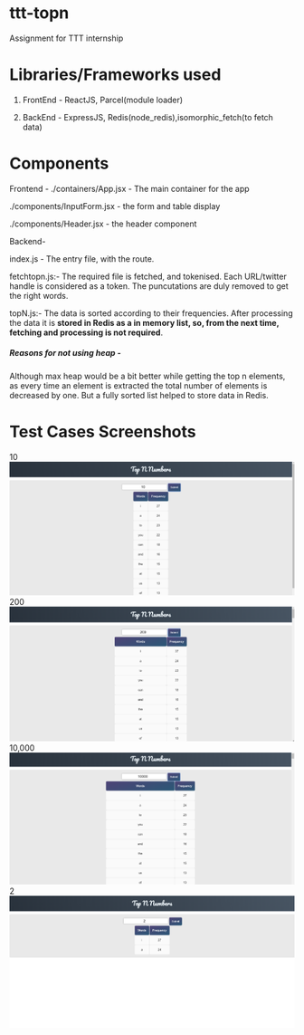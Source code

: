 # ttt-topn
Assignment for TTT internship

# Libraries/Frameworks used

1. FrontEnd - ReactJS, Parcel(module loader)

2. BackEnd - ExpressJS, Redis(node_redis),isomorphic_fetch(to fetch data)


# Components

Frontend - 
./containers/App.jsx - The main container for the app

./components/InputForm.jsx - the form and table display

./components/Header.jsx  - the header component


Backend-

index.js - The entry file, with the route.

fetchtopn.js:-
The required file is fetched, and tokenised. Each URL/twitter handle is considered as a token.
The puncutations are duly removed to get the right words.

topN.js:-
The data is sorted according to their frequencies.
After processing the data it is **stored in Redis as a in memory list, so, from the next time, fetching and processing is not required**.

##### Reasons for not using heap - 
Although max heap would be a bit better while getting  the top n elements, as every time an element is extracted the total number of elements is decreased by one. But a fully sorted list helped to store data in Redis.

# Test Cases Screenshots
10
![alt text](https://raw.githubusercontent.com/ankushChatterjee/ttt-topn/master/screnshots/ten.png "10")
200
![alt text](https://raw.githubusercontent.com/ankushChatterjee/ttt-topn/master/screnshots/thundred.png "200")
10,000
![alt text](https://raw.githubusercontent.com/ankushChatterjee/ttt-topn/master/screnshots/tenthousand.png "10,000")
2
![alt text](https://github.com/ankushChatterjee/ttt-topn/blob/master/screnshots/two.png?raw=true "10,000")



